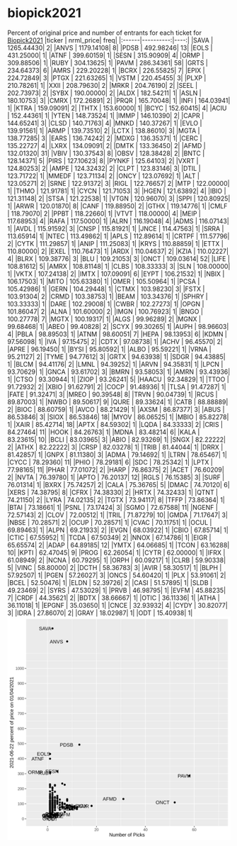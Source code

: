 # biopick2021
Percent of original price and number of entrants for each ticket for [Biopick2021](https://twitter.com/hashtag/Biopick2021)
|ticker | nrml_price| freq|
|:------|----------:|----:|
|SAVA   | 1265.44430|    2|
|ANVS   | 1179.14108|    8|
|PDSB   |  492.98246|   13|
|EOLS   |  431.25000|    1|
|ATNF   |  399.60159|    1|
|SESN   |  315.90909|    4|
|ORMP   |  309.88506|    1|
|RUBY   |  304.13625|    1|
|PAVM   |  286.34361|   58|
|GRTS   |  234.64373|    6|
|AMRS   |  229.20228|    1|
|BCRX   |  226.55825|    7|
|EPIX   |  224.72849|    3|
|PTGX   |  221.63265|    1|
|VSTM   |  220.45455|    3|
|PLXP   |  210.78261|    1|
|XXII   |  208.79630|    2|
|MRKR   |  204.76190|    2|
|SEEL   |  202.73973|    2|
|SYBX   |  190.00000|    2|
|ALDX   |  182.54211|    1|
|ASLN   |  180.10753|    3|
|CMRX   |  172.26891|    2|
|PRQR   |  165.70048|    1|
|INFI   |  164.03941|    1|
|KTRA   |  159.09091|    2|
|THTX   |  153.60000|    1|
|BCYC   |  152.60415|    4|
|ACIU   |  152.44361|    1|
|YTEN   |  148.73524|    1|
|IMMP   |  146.10390|    2|
|CAPR   |  144.65241|    3|
|CLSD   |  140.71763|    4|
|MNKD   |  140.37267|    1|
|EVLO   |  139.91561|    1|
|ARMP   |  139.73510|    2|
|LCTX   |  138.86010|    3|
|MGTA   |  138.77285|    3|
|EARS   |  136.74242|    2|
|MDXG   |  136.35371|    1|
|CERC   |  135.22727|    4|
|LXRX   |  134.09091|    2|
|DMTK   |  133.36450|    2|
|AFMD   |  132.01320|   31|
|VBIV   |  130.37543|    8|
|OBSV   |  128.38428|    2|
|BNTC   |  128.14371|    5|
|PIRS   |  127.10623|    8|
|PYNKF  |  125.64103|    2|
|VXRT   |  124.80253|    2|
|AMPE   |  124.32432|    2|
|CLPT   |  123.83146|    3|
|DTIL   |  123.71722|    1|
|MMEDF  |  123.71134|    2|
|ONCY   |  123.07692|    1|
|ALT    |  123.05271|    2|
|SRNE   |  122.91372|    3|
|RIGL   |  122.76657|    2|
|MTP    |  122.00000|    1|
|THMO   |  121.91781|    1|
|CYCN   |  121.71053|    3|
|HGEN   |  121.63892|    4|
|IBIO   |  121.31148|    2|
|STSA   |  121.22538|    1|
|VTGN   |  120.96070|    3|
|SPPI   |  120.80925|    1|
|ARWR   |  120.01870|    8|
|CANF   |  119.88950|    2|
|GTHX   |  119.14776|    1|
|CMLF   |  118.79070|    2|
|PPBT   |  118.22660|    1|
|VTVT   |  118.00000|    4|
|MEIP   |  117.68953|    4|
|RAFA   |  117.50000|    1|
|ALRN   |  116.19048|    4|
|ADMS   |  116.07143|    1|
|AVDL   |  115.91592|    3|
|CNSP   |  115.81921|    1|
|JNCE   |  114.47563|    1|
|SRRA   |  113.65914|    1|
|NTEC   |  113.49862|    1|
|APLS   |  112.89614|    1|
|CRTPF  |  111.57796|    2|
|CYTK   |  111.29857|    1|
|ANIP   |  111.25083|    1|
|KRYS   |  110.88859|    1|
|ETTX   |  110.80000|    2|
|EXEL   |  110.76473|    1|
|ARDX   |  110.04637|    2|
|KZIA   |  110.02227|    4|
|BLRX   |  109.38776|    3|
|BLU    |  109.21053|    3|
|ONCT   |  109.03614|   52|
|LIFE   |  108.81612|    5|
|AMRX   |  108.81148|    1|
|CLBS   |  108.33333|    3|
|SLN    |  108.00000|    1|
|VKTX   |  107.24138|    2|
|IMTX   |  107.09091|    6|
|EYPT   |  106.21532|    1|
|NBIX   |  106.17503|    1|
|MITO   |  105.63380|    1|
|OMER   |  105.50964|    1|
|PCSA   |  105.42986|    1|
|GERN   |  104.29448|    1|
|CTMX   |  103.98230|    3|
|FSTX   |  103.91304|    2|
|CRMD   |  103.38753|    1|
|BEAM   |  103.34376|    1|
|SPHRY  |  103.33333|    1|
|DARE   |  102.29008|    1|
|CWBR   |  102.27273|    1|
|OPGN   |  101.86047|    2|
|ALNA   |  101.60000|    2|
|IMGN   |  100.76923|    1|
|BNGO   |  100.27778|    7|
|MGTX   |  100.19317|    1|
|ALGS   |   99.96289|    2|
|MGNX   |   99.68468|    1|
|ABEO   |   99.40828|    2|
|SCYX   |   99.30265|    1|
|AUPH   |   98.96603|    4|
|PBLA   |   98.89503|    1|
|ATNM   |   98.60051|    7|
|HEPA   |   98.13953|    6|
|KDMN   |   97.56098|    1|
|IVA    |   97.15475|    2|
|CDTX   |   97.08738|    1|
|ACHV   |   96.45570|    2|
|APRE   |   96.19450|    1|
|BYSI   |   95.80592|    1|
|ALBO   |   95.59221|    1|
|VRNA   |   95.21127|    2|
|TYME   |   94.77612|    3|
|GRTX   |   94.63938|    1|
|SDGR   |   94.43885|    1|
|BLCM   |   94.41176|    2|
|LMNL   |   94.39252|    1|
|ARVN   |   94.35831|    1|
|LPCN   |   93.70629|    1|
|GNCA   |   93.61702|    3|
|BMRN   |   93.58053|    1|
|AMRN   |   93.43936|    1|
|CTSO   |   93.30944|    1|
|ZIOP   |   93.26241|    5|
|HAACU  |   92.34829|    1|
|TTOO   |   91.72932|    2|
|XBIO   |   91.62791|    2|
|COCP   |   91.48936|    1|
|TLSA   |   91.47287|    1|
|FATE   |   91.32471|    3|
|MREO   |   90.39548|    8|
|TRVN   |   90.04739|    1|
|RCUS   |   89.87003|    1|
|NWBO   |   89.50617|    9|
|QURE   |   89.33624|    1|
|CATB   |   88.88889|    2|
|BIOC   |   88.60759|    1|
|AVCO   |   88.21429|    1|
|AXSM   |   86.87377|    3|
|ABUS   |   86.53846|    3|
|SIOX   |   86.53846|   18|
|MYOV   |   86.06525|    1|
|MBIO   |   85.82278|    1|
|XAIR   |   85.42714|   18|
|APTX   |   84.59302|    1|
|LQDA   |   84.33333|    2|
|CRIS   |   84.27464|   11|
|HOOK   |   84.26763|    1|
|MDNA   |   83.48214|    6|
|KALA   |   83.23615|   10|
|BCLI   |   83.03965|    3|
|ABIO   |   82.93269|    1|
|SNGX   |   82.22222|    2|
|ATHX   |   82.22222|    3|
|CRSP   |   82.03278|    1|
|TRIB   |   81.44044|    1|
|DRRX   |   81.42857|    1|
|GNPX   |   81.11380|    3|
|ADMA   |   79.14692|    1|
|LTRN   |   78.65467|    1|
|CYCC   |   78.29360|   11|
|PHIO   |   78.29181|    6|
|SDC    |   78.25342|    1|
|LPTX   |   77.98165|   11|
|PHAR   |   77.01072|    2|
|HARP   |   76.86375|    2|
|ACET   |   76.60209|    2|
|NVTA   |   76.39780|    1|
|APTO   |   76.20137|   12|
|RGLS   |   76.15385|    3|
|SURF   |   76.01314|    1|
|BXRX   |   75.74257|    2|
|CALA   |   75.36765|    5|
|DMAC   |   74.70120|    6|
|XERS   |   74.38795|    8|
|CFRX   |   74.38330|    2|
|HRTX   |   74.32433|    1|
|QTNT   |   74.21150|    2|
|LYRA   |   74.02135|    2|
|TGTX   |   73.94117|    8|
|TFFP   |   73.86364|    1|
|BTAI   |   73.18661|    1|
|PSNL   |   73.17424|    3|
|SGMO   |   72.67588|   11|
|NGENF  |   72.57143|    2|
|CLOV   |   72.00512|    1|
|TRIL   |   71.87279|   10|
|GMDA   |   71.17647|    3|
|NBSE   |   70.28571|    2|
|OCUP   |   70.28571|    1|
|CVAC   |   70.11751|    1|
|OCUL   |   69.89463|    1|
|ALPN   |   69.21933|    2|
|EVGN   |   68.03922|    1|
|CBIO   |   67.85714|    1|
|CTIC   |   67.55952|    1|
|TCDA   |   67.50349|    2|
|NNOX   |   67.14786|    1|
|EIGR   |   65.65574|    2|
|ADAP   |   64.89185|   12|
|YMTX   |   64.06685|    1|
|TCON   |   63.16288|   10|
|KPTI   |   62.47045|    9|
|PROG   |   62.26054|    1|
|CYTR   |   62.00000|    1|
|IFRX   |   61.08949|    2|
|NCNA   |   60.79295|    1|
|ORPH   |   60.09217|    1|
|CLRB   |   59.90338|    5|
|VINC   |   58.80000|    2|
|DCTH   |   58.36783|    3|
|AVIR   |   58.30517|    1|
|BLPH   |   57.92507|    1|
|PGEN   |   57.26027|    3|
|ONCS   |   54.60420|    1|
|PLX    |   53.91061|    2|
|BCEL   |   52.50476|    1|
|ELDN   |   52.39726|    2|
|CASI   |   51.57895|    1|
|SLDB   |   49.23469|    2|
|SYRS   |   47.53029|    1|
|PRVB   |   46.98795|    1|
|EVFM   |   45.88235|    7|
|CRDF   |   44.35621|    2|
|BDTX   |   38.66667|    1|
|OTIC   |   36.11336|    1|
|ATHA   |   36.11018|    1|
|EPGNF  |   35.03650|    1|
|CNCE   |   32.93932|    4|
|CYDY   |   30.82077|    3|
|IDRA   |   27.86070|    2|
|GRAY   |   18.02987|    1|
|ODT    |   15.40938|    1|
![retvspicks](biopicks.png?raw=true)
